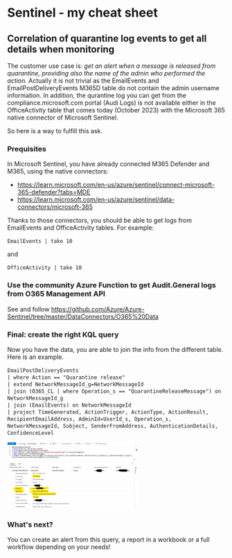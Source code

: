 # Sentinel - my cheat sheet
## Correlation of quarantine log events to get all details when monitoring
The customer use case is: *get an alert when a message is released from quarantine, providing also the name of the admin who performed the action.*
Actually it is not trivial as the EmailEvents and EmailPostDeliveryEvents M365D table do not contain the admin username information.
In addition, the qurantine log you can get from the compliance.microsoft.com portal (Audi Logs) is not available either in the OfficeActivity table that comes today (October 2023) with the Microsoft 365 native connector of Microsoft Sentinel.

So here is a way to fulfill this ask.

### Prequisites
In Microsoft Sentinel, you have already connected M365 Defender and M365, using the native connectors:
- https://learn.microsoft.com/en-us/azure/sentinel/connect-microsoft-365-defender?tabs=MDE
- https://learn.microsoft.com/en-us/azure/sentinel/data-connectors/microsoft-365

Thanks to those connectors, you should be able to get logs from EmailEvents and OfficeActivity tables.
For example:
```
EmailEvents | take 10
```
and 
```
OfficeActivity | take 10
```

### Use the community Azure Function to get Audit.General logs from O365 Management API
See and follow https://github.com/Azure/Azure-Sentinel/tree/master/DataConnectors/O365%20Data

### Final: create the right KQL query
Now you have the data, you are able to join the info from the different table.
Here is an example.
```
EmailPostDeliveryEvents
| where Action == "Quarantine release"
| extend NetworkMessageId_g=NetworkMessageId
| join (O365_CL | where Operation_s == "QuarantineReleaseMessage") on NetworkMessageId_g
| join (EmailEvents) on NetworkMessageId
| project TimeGenerated, ActionTrigger, ActionType, ActionResult, RecipientEmailAddress, AdminId=UserId_s, Operation_s, NetworkMessageId, Subject, SenderFromAddress, AuthenticationDetails, ConfidenceLevel
```
<img src="kql/kql%20release%20messages%20audit%20log.png" width="300" alt="KQL query to get full details of a quarantine release action" />

### What's next?
You can create an alert from this query, a report in a workbook or a full workflow depending on your needs!